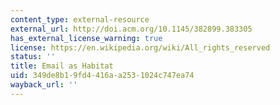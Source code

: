 ```yaml
---
content_type: external-resource
external_url: http://doi.acm.org/10.1145/382899.383305
has_external_license_warning: true
license: https://en.wikipedia.org/wiki/All_rights_reserved
status: ''
title: Email as Habitat
uid: 349de8b1-9fd4-416a-a253-1024c747ea74
wayback_url: ''
---
```

